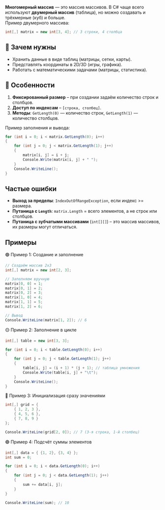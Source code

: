 **Многомерный массив** — это массив массивов. В C# чаще всего используют **двумерный массив** (таблица), но можно создавать и трёхмерные (куб) и больше.  
Пример двумерного массива:

```csharp
int[,] matrix = new int[3, 4]; // 3 строки, 4 столбца
```
## 🎯 Зачем нужны

- Хранить данные в виде таблиц (матрицы, сетки, карты).
- Представлять координаты в 2D/3D (игры, графика).
- Работать с математическими задачами (матрицы, статистика).

## 🔑 Особенности

1. **Фиксированный размер** – при создании задаём количество строк и столбцов.
2. **Доступ по индексам** – `[строка, столбец]`.
3. **Методы**: `GetLength(0)` — количество строк, `GetLength(1)` — количество столбцов.

Пример заполнения и вывода:

```csharp
for (int i = 0; i < matrix.GetLength(0); i++)
{
    for (int j = 0; j < matrix.GetLength(1); j++)
    {
        matrix[i, j] = i + j;
        Console.Write(matrix[i, j] + " ");
    }
    Console.WriteLine();
}
```

## Частые ошибки
- **Выход за пределы**: `IndexOutOfRangeException`, если индекс >= размера.
- **Путаница с `Length`**: `matrix.Length` = всего элементов, а не строк или столбцов.
- **Путаница с зубчатыми массивами** (`int[][]`) – это массив массивов, их размеры могут отличаться.


## Примеры

🟢 Пример 1: Создание и заполнение

```csharp
// Создаём массив 2x3
int[,] matrix = new int[2, 3];

// Заполняем вручную
matrix[0, 0] = 1;
matrix[0, 1] = 2;
matrix[0, 2] = 3;
matrix[1, 0] = 4;
matrix[1, 1] = 5;
matrix[1, 2] = 6;

// Вывод
Console.WriteLine(matrix[1, 2]); // 6
```

🟡 Пример 2: Заполнение в цикле

```csharp
int[,] table = new int[3, 3];

for (int i = 0; i < table.GetLength(0); i++)
{
    for (int j = 0; j < table.GetLength(1); j++)
    {
        table[i, j] = (i + 1) * (j + 1); // таблица умножения
        Console.Write(table[i, j] + "\t");
    }
    Console.WriteLine();
}
```

🔵 Пример 3: Инициализация сразу значениями

```csharp
int[,] grid = {
    { 1, 2, 3 },
    { 4, 5, 6 },
    { 7, 8, 9 }
};

Console.WriteLine(grid[2, 0]); // 7 (3-я строка, 1-й столбец)
```

🟣 Пример 4: Подсчёт суммы элементов

```csharp
int[,] data = { {1, 2}, {3, 4} };
int sum = 0;

for (int i = 0; i < data.GetLength(0); i++)
{
    for (int j = 0; j < data.GetLength(1); j++)
    {
        sum += data[i, j];
    }
}

Console.WriteLine(sum); // 10
```
